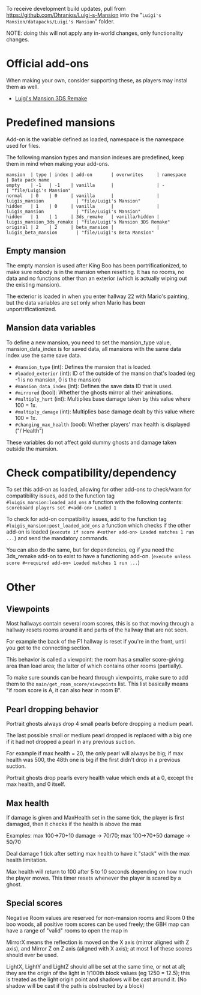 To receive development build updates, pull from https://github.com/Dhranios/Luigi-s-Mansion into the "`Luigi's Mansion/datapacks/Luigi's Mansion`" folder.

NOTE: doing this will not apply any in-world changes, only functionality changes.

# Official add-ons
When making your own, consider supporting these, as players may instal them as well.

* [Luigi's Mansion 3DS Remake](https://github.com/Dhranios/Luigi-s-Mansion-3DS-Remake)

# Predefined mansions
Add-on is the variable defined as loaded, namespace is the namespace used for files.

The following mansion types and mansion indexes are predefined, keep them in mind when making your add-ons.

```
mansion  | type | index | add-on       | overwrites     | namespace                 | Data pack name
empty    | -1   | -1    | vanilla      |                | -                         | "file/Luigi's Mansion"
normal   | 0    | 0     | vanilla      |                | luigis_mansion            | "file/Luigi's Mansion"
hidden   | 1    | 0     | vanilla      |                | luigis_mansion            | "file/Luigi's Mansion"
hidden   | 1    | 1     | 3ds_remake   | vanilla/hidden | luigis_mansion_3ds_remake | "file/Luigi's Mansion 3DS Remake"
original | 2    | 2     | beta_mansion |                | luigis_beta_mansion       | "file/Luigi's Beta Mansion"
```

## Empty mansion
The empty mansion is used after King Boo has been portrificationized, to make sure nobody is in the mansion when resetting. It has no rooms, no data and no functions other than an exterior (which is actually wiping out the existing mansion).

The exterior is loaded in when you enter hallway 22 with Mario's painting, but the data variables are set only when Mario has been unportrificationized.

## Mansion data variables
To define a new mansion, you need to set the mansion_type value, mansion_data_index is for saved data, all mansions with the same data index use the same save data.

* `#mansion_type` (int): Defines the mansion that is loaded.
* `#loaded_exterior` (int): ID of the outside of the mansion that's loaded (eg -1 is no mansion, 0 is the mansion)
* `#mansion_data_index` (int): Defines the save data ID that is used.
* `#mirrored` (bool): Whether the ghosts mirror all their animations.
* `#multiply_hurt` (int): Multiplies base damage taken by this value where 100 = 1x.
* `#multiply_damage` (int): Multiplies base damage dealt by this value where 100 = 1x.
* `#changing_max_health` (bool): Whether players' max health is displayed ("<Health>/<MAX> Health")

These variables do not affect gold dummy ghosts and damage taken outside the mansion.

# Check compatibility/dependency
To set this add-on as loaded, allowing for other add-ons to check/warn for compatibility issues, add to the function tag `#luigis_mansion:loaded_add_ons` a function with the following contents: `scoreboard players set #<add-on> Loaded 1`

To check for add-on compatibility issues, add to the function tag `#luigis_mansion:post_loaded_add_ons` a function which checks if the other add-on is loaded (`execute if score #<other add-on> Loaded matches 1 run ...`) and send the mandatory commands.

You can also do the same, but for dependencies, eg if you need the 3ds_remake add-on to exist to have a functioning add-on. (`execute unless score #<required add-on> Loaded matches 1 run ...`)

# Other
## Viewpoints
Most hallways contain several room scores, this is so that moving through a hallway resets rooms around it and parts of the hallway that are not seen.

For example the back of the F1 hallway is reset if you're in the front, until you get to the connecting section.

This behavior is called a viewpoint: the room has a smaller score-giving area than load area; the latter of which contains other rooms (partially).

To make sure sounds can be heard through viewpoints, make sure to add them to the `main/get_room_score/viewpoints` list. This list basically means "if room score is A, it can also hear in room B".

## Pearl dropping behavior
Portrait ghosts always drop 4 small pearls before dropping a medium pearl.

The last possible small or medium pearl dropped is replaced with a big one if it had not dropped a pearl in any previous suction.

For example if max health = 20, the only pearl will always be big; if max health was 500, the 48th one is big if the first didn't drop in a previous suction.

Portrait ghosts drop pearls every health value which ends at a 0, except the max health, and 0 itself.

## Max health
If damage is given and MaxHealth set in the same tick, the player is first damaged, then it checks if the health is above the max

Examples: max 100->70+10 damage -> 70/70; max 100->70+50 damage -> 50/70

Deal damage 1 tick after setting max health to have it "stack" with the max health limitation.

Max health will return to 100 after 5 to 10 seconds depending on how much the player moves. This timer resets whenever the player is scared by a ghost.

## Special scores
Negative Room values are reserved for non-mansion rooms and Room 0 the boo woods, all positive room scores can be used freely; the GBH map can have a range of "valid" rooms to open the map in

MirrorX means the reflection is moved on the X axis (mirror aligned with Z axis), and Mirror Z on Z axis (aligned with X axis); at most 1 of these scores should ever be used.

LightX, LightY and LightZ should all be set at the same time, or not at all; they are the origin of the light in 1/100th block values (eg 1250 = 12.5); this is treated as the light origin point and shadows will be cast around it. (No shadow will be cast if the path is obstructed by a block)